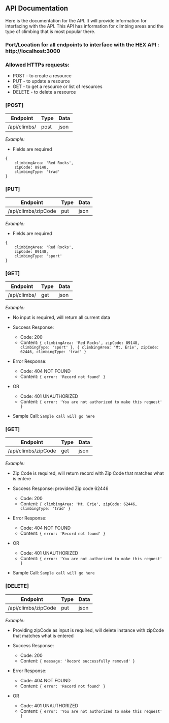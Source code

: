 ## API Documentation ##
Here is the documentation for the API. It will provide information for interfacing with the API. This API has information for climbing areas and the type of climbing that is most popular there.

### Port/Location for all endpoints to interface with the HEX API :  http://localhost:3000

### Allowed HTTPs requests: ###
+ POST - to create a resource
+ PUT - to update a resource
+ GET - to get a resource or list of resources
+ DELETE - to delete a resource

### [POST]
| Endpoint | Type | Data |
|----|----|----|
| /api/climbs/ | post | json |

*Example:*
+ Fields are required

``` 
{
    climbingArea: 'Red Rocks',
    zipCode: 89148,
    climbingType: 'trad'
} 
```

### [PUT]
| Endpoint | Type | Data |
|----|----|----|
| /api/climbs/zipCode | put | json |

*Example:*
+ Fields are required

``` 
{
    climbingArea: 'Red Rocks',
    zipCode: 89148,
    climbingType: 'sport'
} 
```

### [GET]
| Endpoint | Type | Data |
|----|----|----|
| /api/climbs/ | get | json |

*Example:*
+ No input is required, will return all current data

+ Success Response: 
    + Code: 200
    + Content: ``` { climbingArea: 'Red Rocks', zipCode: 89148, climbingType: 'sport' }, { climbingArea: 'Mt. Erie', zipCode: 62446, climbingType: 'trad' } ``` 

+ Error Response: 
    + Code: 404 NOT FOUND
    + Content: ``` { error: 'Record not found' } ```
+ OR
    + Code: 401 UNAUTHORIZED
    + Content: ``` { error: 'You are not authorized to make this request' } ```

+ Sample Call:
``` Sample call will go here ```

### [GET]
| Endpoint | Type | Data |
|----|----|----|
| /api/climbs/zipCode | get | json |

*Example:*
+ Zip Code is required, will return record with Zip Code that matches what is entere

+ Success Response: provided Zip code  62446 
    + Code: 200
    + Content: ``` { climbingArea: 'Mt. Erie', zipCode: 62446, climbingType: 'trad' } ``` 

+ Error Response: 
    + Code: 404 NOT FOUND
    + Content: ``` { error: 'Record not found' } ```
+ OR
    + Code: 401 UNAUTHORIZED
    + Content: ``` { error: 'You are not authorized to make this request' } ```

+ Sample Call:
``` Sample call will go here ```

### [DELETE]
| Endpoint | Type | Data |
|----|----|----|
| /api/climbs/zipCode | put | json |

*Example:*
+ Providing zipCode as input is required, will delete instance with zipCode that matches what is entered

+ Success Response: 
    + Code: 200
    + Content: ``` { message: 'Record successfully removed' } ``` 

+ Error Response: 
    + Code: 404 NOT FOUND
    + Content: ``` { error: 'Record not found' } ```
+ OR
    + Code: 401 UNAUTHORIZED
    + Content: ``` { error: 'You are not authorized to make this request' } ```
